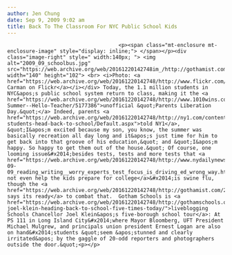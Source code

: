 ```yaml
---
author: Jen Chung
date: Sep 9, 2009 9:02 am
title: Back To The Classroom For NYC Public School Kids
---
```


	
										<p><span class="mt-enclosure mt-enclosure-image" style="display: inline;"> </span></p><div class="image-right" style=" width:140px; "> <img alt="2009_09_schoolbus.jpg" src="https://web.archive.org/web/20161220142748im_/http://gothamist.com/attachments/jen/2009_09_schoolbus.jpg" width="140" height="102"> <br> <i>Photo: <a href="https://web.archive.org/web/20161220142748/http://www.flickr.com/photos/mattcarman/1070889963/">Matt Carman on Flickr</a></i></div> Today, the 1.1 million students in NYC&apos;s public school system return to class, making it the <a href="https://web.archive.org/web/20161220142748/http://www.1010wins.com/Goodbye-Summer--Hello-Teacher/5177386">unofficial &quot;Parents Liberation Day.&quot;</a> Indeed, parents <a href="https://web.archive.org/web/20161220142748/http://ny1.com/content/top_stories/105446/city-students-head-back-to-school/Default.aspx">told NY1</a>, &quot;I&apos;m excited because my son, you know, the summer was basically recreation all day long and it&apos;s just time for him to get back into that groove of his education,&quot; and &quot;I&apos;m happy. So happy to get them out of the house.&quot; Of course, one looming issue&#x2014;besides tests, tests and more tests that <a href="https://web.archive.org/web/20161220142748/http://www.nydailynews.com/ny_local/education/2009/09/09/2009-09-09_reading_writing__worry_experts_test_focus_is_driving_ed_wrong_way.html">may not even help the kids prepare for college</a>&#x2014;is swine flu, though the <a href="https://web.archive.org/web/20161220142748/http://gothamist.com/2009/08/17/city_officials_not_planning_to_clos.php">city says its ready</a> to combat that.  Gotham Schools is <a href="https://web.archive.org/web/20161220142748/http://gothamschools.org/2009/09/09/chancellor-joel-klein-heading-back-to-school-five-times-today/">liveblogging Schools Chancellor Joel Klein&apos;s five-borough school tour</a>: At PS 111 in Long Island City&#x2014;where Mayor Bloomberg, UFT President Michael Mulgrew, and principals union president Ernest Logan are also on hand&#x2014;students &quot;seem &apos;stunned and clearly irritated&apos; by the gaggle of 20-odd reporters and photographers outside the door.&quot;<p></p>					
										
									
				
